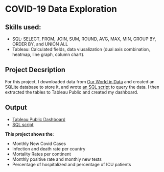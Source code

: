 # COVID-19 Data Exploration

## Skills used: 
  * SQL: SELECT, FROM, JOIN, SUM, ROUND, AVG, MAX, MIN, GROUP BY, ORDER BY, and UNION ALL
  * Tableau: Calculated fields, data viusalization (dual axis combination, heatmap, line graph, column chart).



## Project Decsription
For this project, I downloaded data from [Our World in Data](https://ourworldindata.org/coronavirus) and created an SQLite database to store it, and wrote [an SQL script](https://github.com/jenn-db/Covid-19-SQL-Tableau/blob/main/COVID-19%20SQL.sql) to query the data. I then extracted the tables to Tableau Public and created my dashboard.

## Output
 * [Tableau Public Dashboard](https://public.tableau.com/shared/QXJC2BD9M?:display_count=n&:origin=viz_share_link)
 * [SQL script](https://github.com/jenn-db/Covid-19-SQL-Tableau/blob/main/COVID-19%20SQL.sql) 

**This project shows the:**
 * Monthly New Covid Cases
 * Infection and death rate per country
 * Mortality Rates per continent
 * Monthly positive rate and monthly new tests
 * Percentage of hospitalized and percentage of ICU patients
